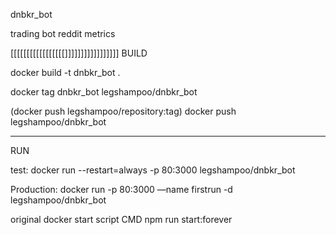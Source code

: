 dnbkr_bot

trading bot
reddit metrics


[[[[[[[[[[[[[[[[[]]]]]]]]]]]]]]]]]
BUILD

docker build -t dnbkr_bot .

docker tag dnbkr_bot legshampoo/dnbkr_bot

(docker push legshampoo/repository:tag)
docker push legshampoo/dnbkr_bot

--------------

RUN

test:
docker run --restart=always -p 80:3000 legshampoo/dnbkr_bot

Production:
docker run -p 80:3000 —name firstrun -d legshampoo/dnbkr_bot


original docker start script
CMD npm run start:forever
